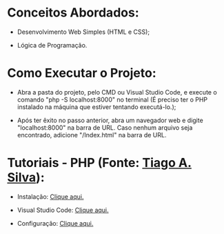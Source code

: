 # Conceitos Abordados:

- Desenvolvimento Web Simples (HTML e CSS);

- Lógica de Programação.

# Como Executar o Projeto:

- Abra a pasta do projeto, pelo CMD ou Visual Studio Code, e execute o comando "php -S localhost:8000" no terminal (É preciso ter o PHP instalado na máquina que estiver tentando executá-lo.);

- Após ter êxito no passo anterior, abra um navegador web e digite "localhost:8000" na barra de URL. Caso nenhum arquivo seja encontrado, adicione "/Index.html" na barra de URL.

# Tutoriais - PHP (Fonte: [Tiago A. Silva](https://www.youtube.com/@prof.tiagotas)):

- Instalação: [Clique aqui.](https://www.youtube.com/watch?v=16Efwzm1944&list=PLHVpcBDJr5dn5xP1FWclsDgSSVNLzPit7&index=1&pp=iAQB)

- Visual Studio Code: [Clique aqui.](https://www.youtube.com/watch?v=kk0VxU3dh5Q&list=PLHVpcBDJr5dn5xP1FWclsDgSSVNLzPit7&index=2&pp=iAQB)

- Configuração: [Clique aqui.](https://www.youtube.com/watch?v=VUF6rJJERqs&list=PLHVpcBDJr5dn5xP1FWclsDgSSVNLzPit7&index=3&pp=iAQB)
